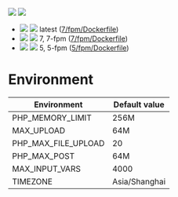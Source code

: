 ![](https://img.shields.io/docker/stars/gists/php.svg) ![](https://img.shields.io/docker/pulls/gists/php.svg)

- ![](https://img.shields.io/badge/PHP7-7.0.10-brightgreen.svg) ![](https://img.shields.io/badge/Alpine-edge-brightgreen.svg) latest ([7/fpm/Dockerfile](https://github.com/iHavee/dockerfiles/blob/master/php/7/fpm/Dockerfile))
- ![](https://img.shields.io/badge/PHP7-7.0.10-brightgreen.svg) ![](https://img.shields.io/badge/Alpine-edge-brightgreen.svg) 7, 7-fpm ([7/fpm/Dockerfile](https://github.com/iHavee/dockerfiles/blob/master/php/7/fpm/Dockerfile))
- ![](https://img.shields.io/badge/PHP-5.6.25-brightgreen.svg) ![](https://img.shields.io/badge/Alpine-3.4-brightgreen.svg) 5, 5-fpm ([5/fpm/Dockerfile](https://github.com/iHavee/dockerfiles/blob/master/php/5/fpm/Dockerfile))

# Environment

| Environment         | Default value |
|---------------------|---------------|
| PHP_MEMORY_LIMIT    | 256M          |
| MAX_UPLOAD          | 64M           |
| PHP_MAX_FILE_UPLOAD | 20            |
| PHP_MAX_POST        | 64M           |
| MAX_INPUT_VARS      | 4000          |
| TIMEZONE            | Asia/Shanghai |
